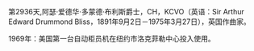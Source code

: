 第2936天,阿瑟·爱德华·多蒙德·布利斯爵士，CH，KCVO（英语：Sir Arthur Edward Drummond Bliss，1891年9月2日－1975年3月27日），英国作曲家。

1969年：美国第一台自动柜员机在纽约市洛克菲勒中心投入使用。